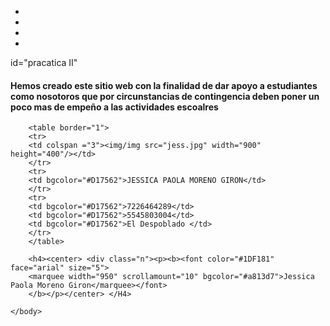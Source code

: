 <!DOCTYPE html>
<html>
	<head>
	<meta charset="UTF=8">
	<title>HOME SCHOOL</title>
	<LINK rel="style" type="text/css" href="estilo.css">
	</head>
<body>
	<ul class="menu">
	<li><a href="INICIO"></a></li>
	<li><a href="METODOS"></a></li>
	<li><a href="HABITOS"></a></li>
	<li><a href="IMAGENES"></a></li>
	</ul>
<div> id="pracatica II"
</div>
<h4>Hemos creado este sitio web con la finalidad de dar apoyo a estudiantes como nosotoros que por circunstancias de contingencia deben poner un poco mas de empeño a las actividades escoalres</H4>

		<table border="1">
		<tr>
		<td colspan ="3"><img/img src="jess.jpg" width="900" height="400"/></td>
		</tr>
		<tr>
		<td bgcolor="#D17562">JESSICA PAOLA MORENO GIRON</td>
		</tr>
		<tr>
		<td bgcolor="#D17562">7226464289</td>
		<td bgcolor="#D17562">5545803004</td>
		<td bgcolor="#D17562">El Despoblado </td>
		</tr>
		</table>

		<h4><center> <div class="n"><p><b><font color="#1DF181" face="arial" size="5">
		<marquee width="950" scrollamount="10" bgcolor="#a813d7">Jessica Paola Moreno Giron</marquee></font>
		</b></p></center> </H4>

	</body>
</html>
